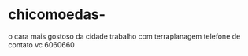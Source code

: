 # chicomoedas-
o cara mais gostoso  da cidade trabalho com terraplanagem telefone de contato vc 6060660
